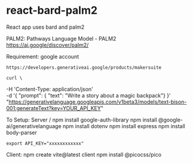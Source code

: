 # react-bard-palm2
React app uses bard and palm2

PALM2:
    Pathways Language Model - PALM2
    https://ai.google/discover/palm2/


Requirement:
    google account

    https://developers.generativeai.google/products/makersuite

    curl \
-H 'Content-Type: application/json' \
-d '{ "prompt": { "text": "Write a story about a magic backpack"} }' \
"https://generativelanguage.googleapis.com/v1beta3/models/text-bison-001:generateText?key=YOUR_API_KEY"



To Setup:
Server /
    npm install google-auth-library
    npm install @google-ai/generativelanguage
    npm install dotenv
    npm install express
    npm install body-parser

    export API_KEY="xxxxxxxxxxxx"

Client:
        npm create vite@latest client
        npm install @picocss/pico